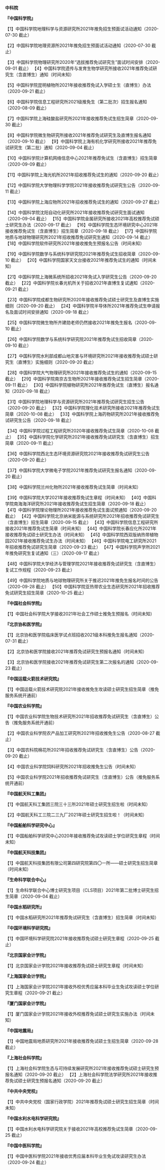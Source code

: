 **中科院**

**『中国科学院』**

【1】中国科学院地理科学与资源研究所2021年推免招生预面试活动通知（2020-07-30 截止）

【2】中国科学院地理资源所2021年推免招生预面试活动通知（2020-07-30 截止）

【3】中国科学院物理研究所2020年“选拔推荐免试研究生”面试时间安排（2020-09-01 截止）
【4】中国科学院遗传与发育生物学研究所接收2021年推荐免试研究生（含直博生）通知（时间未知）

【5】中国科学院昆明植物所2021年接收推荐免试入学硕士生（直博生）办法（2020-09-21 截止）

【6】中国科学院信息工程研究所2021级推免生（第二批次）招生报名通知（2020-08-09 截止）

【7】中国科学院上海硅酸盐研究所2021年接收推荐免试生招生简章（2020-09-30 截止）

【8】中国科学院微生物研究所接收2021年推荐免试研究生及直博生报名通知（2020-09-10 截止）
【9】中国科学院上海有机化学研究所接收2021年推荐免试研究生（第二批）通知（2020-09-04 截止）

【10】中国科学院计算机网络信息中心2021年推荐免试生（含直博生）招生简章（2020-09-09 截止）

【11】中国科学院上海光机所2021年招收推荐免试生的通知（2020-09-20 截止）

【12】中国科学院大学物理科学学院2021年接收推荐免试研究生公告（2020-09-11 截止）

【13】中国科学院上海应物所2021年招收推荐免试生的通知（2020-09-27 截止）

【14】中国科学院沈阳自动化研究所2021年接收推荐免试研究生面试通知（2020-09-04 截止）
【15】中国科学院金属研究所接收2021年高校推荐免试硕士研究生办法（2020-09-17 截止）
【16】中国科学院生态环境研究中心2021年接收推荐免试生（含直博生）招生简章（2020-09-18 截止）
【17】中国科学院地质与地球物理研究所2021年招收推荐免试研究生通知（2020-09-14 截止）
【18】中国科学院软件研究所2021年接收推免生预报名公告（时间未知）

【19】中国科学院数学与系统科学研究院2021年推荐免试生招收简章（2020-09-10 截止）
【20】中国科学院国家天文台接收2021年推荐免试生的通知（时间未知）

【21】中国科学院上海微系统所招收2021年免试入学研究生公告（2020-09-20 截止）
【22】中国科学院长春光机所关于招收2021年直博生复试通知（2020-09-21 截止）

【23】中国科学院成都生物研究所2020年接收推荐免试硕士研究生及直博生实施细则（2020-09-20 截止）
【24】中国科学院半导体所2021年推荐免试生申请报名及面试时间安排通知（2020-09-18 截止）

【25】中国科学院微生物所齐建勋老师仍然接收2021年推免生报名（2020-09-10 截止）

【26】中国科学院数学与系统科学研究院2021年推荐免试生招收简章（2020-09-10 截止）

【27】中国科学院水利部成都山地灾害与环境研究所2021年接收推荐免试硕士研究生（直博生）实施细则（2020-09-20 截止）

【28】中国科学院大气物理研究所2021年接收推荐免试生的通知（2020-09-15 截止）
【29】中国科学院南京古生物所2021年接收推荐免试生招生简章（2020-09-11 截止）
【30】中国科学院植物研究所2021年推荐免试生（直博生）报名通知（2020-09-18 截止）

【31】中国科学院地理科学与资源研究所2021年推荐免试研究生招生公告（2020-09-20 截止）
【32】中国科学院理化技术研究所接收2021年推荐免试生简章（2020-10-08 截止）
【33】中国科学院上海药物研究所2021年接收推荐免试研究生公告（2020-09-18 截止）

【34】中国科学院过程工程研究所2020年接收推荐免试生简章（2020-10-08 截止）
【35】中国科学院化学研究所2021年接收推荐免试研究生（含直博生）招生简章（2020-09-11 截止）

【36】中国科学院西北生态环境资源研究院2021年接收推荐免试研究生公告（2020-09-20 截止）

【37】中国科学院大学微电子学院2021年推荐免试研究生报名通知（2020-09-20 截止）

【38】中国科学院兰州化物所2021年接收推荐免试生简章（时间未知）

【39】中国科学院大学2021年接收推荐免试生章程（时间未知）
【40】中国科学院南海海洋研究所2021年接收推荐免试生招生简章（2020-09-18 截止）
【41】中国科学院理论物理所2021年接收推荐免试生面试预通知（2020-09-20 截止）
【42】中国科学院北京纳米能源与系统研究所2021年招收推荐免试研究生（含直博生）招生简章（2020-09-15 截止）
【43】中国科学院信息工程研究所接收2021年推荐免试生简章（时间未知）
【44】中国科学院长春应化所2021年接收推荐免试硕士研究生办法（时间未知）
【45】中国科学院西双版纳热带植物园2021年接收推荐免试生办法（时间未知）
【46】中国科学院电工研究所2021年招收推荐免试研究生简章（2020-09-23 截止）
【47】中国科学院声学所2021年推免研究生复试通知（三）（2020-09-17 截止）

【48】中国科学院大学经济与管理学院2021年接收推荐免试研究生（含直博生）复试工作规程（2020-09-23 截止）

【49】中国科学院地质与地球物理研究所关于推迟2021年推免生报名时间的公告（2020-09-28 截止）
【50】中国科学院亚热带农业生态研究所2021年招收推荐免试研究生招生简章（2020-10-25 截止）

**『中国社会科学院』**

【1】中国社会科学院大学接收2021年社会工作硕士推免生预报名（时间未知）

**『北京协和医学院』**

【1】北京协和医学院临床医学试点班招收2021级本科推免生报名通知（2020-07-31 截止）

【2】北京协和医学院接收2021年推荐免试研究生预报名通知（时间未知）

【3】北京协和医学院接收2021年推荐免试研究生第二次报名的通知（2020-09-23 截止）

**『中国运载火箭技术研究院』**

【1】中国运载火箭技术研究院2021年接收推免生攻读硕士研究生招生简章（推免服务系统开通前）

**『中国农业科学院』**

【1】中国农业科学院生物技术研究所2021年招收推荐免试研究生（含直博生）公告（推免服务系统开通前）

【2】中国农业科学院农产品加工研究所2021年招收推免生公告（2020-08-27 截止）

【3】中国农科院棉花所2021年招收推荐免试研究生（含直博生）公告（2020-09-20 截止）

【4】中国农业科学院饲料研究所2021年招收推免生公告（时间未知）

【5】中国农业科学院2021年招收推荐免试研究生（含直博生）公告（推免服务系统开通前）

**『中国航天科工集团』**

【1】中国航天科工集团三院三十三所2021年硕士研究生招生啦（时间未知）

【2】中国航天科工三院二三九厂2021年硕士研究生招生啦！（时间未知）

**『中国船舶科学研究中心』**

【1】中国船舶科学研究中心2020年接收推荐免试攻读硕士学位研究生章程（时间未知）

**『中国航天科技集团』**

【1】中国航天科技集团有限公司第四研究院第四〇一所——硕士研究生招生简章（时间未知）

**『生命科学联合中心』**

【1】生命科学联合中心博士研究生项目（CLS项目）2021年第二批博士研究生招生简章（2020-09-04 截止）

**『中国水稻研究所』**

【1】中国水稻研究所2021年推荐免试研究生（含直博生）招生简章（时间未知）

**『中国环境科学研究院』**

【1】中国环境科学研究院2021年接收推荐免试硕士研究生章程（2020-09-25 截止）

**『北京国家会计学院』**

【1】北京国家会计学院2021年接收推荐免试硕士研究生章程（时间未知）

**『上海国家会计学院』**

【1】上海国家会计学院2021年接收外校优秀应届本科毕业生免试攻读硕士学位研究生章程（2020-09-21 截止）

**『厦门国家会计学院』**

【1】厦门国家会计学院2021年接收外校推荐免试硕士研究生实施办法（时间未知）

**『中国地震局』**

【1】中国地震局地质研究所2021年接收推荐免试硕士生招生简章（2020-09-28 截止）

**『上海社会科学院』**

【1】上海社会科学院生态与可持续发展研究所2021年接收推荐免试硕士研究生预报名通知（2020-09-20 截止）
【2】上海社会科学院法学研究所2021年接收推荐免试硕士研究生预报名通知（2020-09-20 截止）

**『中共中央党校』**

【1】中共中央党校（国家行政学院）2021年推荐免试硕士研究生招生简章（时间未知）

**『中国水利水电科学研究院』**

【1】中国水利水电科学研究院关于接收2021年高校推荐免试生简章（2020-09-25 截止）

**『中国中医科学院』**

【1】中国中医科学院2021年接收优秀应届本科毕业生免试攻读研究生办法（2020-09-24 截止）